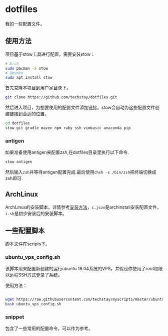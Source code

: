# dotfiles

我的一些配置文件。

## 使用方法

项目基于stow工具进行配置，需要安装stow：

```sh
# Arch
sudo pacman -S stow
# Ubuntu
sudo apt install stow
```

首先克隆本项目到用户家目录下。

```bash
git clone https://github.com/techstay/dotfiles.git
```

然后进入项目，为想要使用的配置文件添加链接。stow会自动为这些配置文件创建链接到合适的位置。

```sh
cd dotfiles
stow git gradle maven npm ruby ssh vimbasic anaconda pip
```

### antigen

如果准备使用antigen来配置zsh,在dotfiles目录里执行以下命令.

```sh
stow antigen
```

然后输入`zsh`并等待antigen配置完成.最后使用`chsh -s /bin/zsh`把终端切换成zsh即可.

## ArchLinux

ArchLinux的安装脚本，详情参考[安装方法](archlinux/README.md)，`c.json`是archinstall安装配置文件，`i.sh`是初步安装后的安装脚本。

## 一些配置脚本

脚本文件在scripts下。

### ubuntu_vps_config.sh

该脚本用来配置新创建的运行ubuntu 18.04系统的VPS，并假设你使用了root权限以远程SSH方式登录了系统。

使用方法：

```bash

wget https://raw.githubusercontent.com/techstay/myscripts/master/ubuntu_vps_config.sh
bash ubuntu_vps_config.sh
```

### snippet

包含了一些常用的配置命令，可以作为参考。
